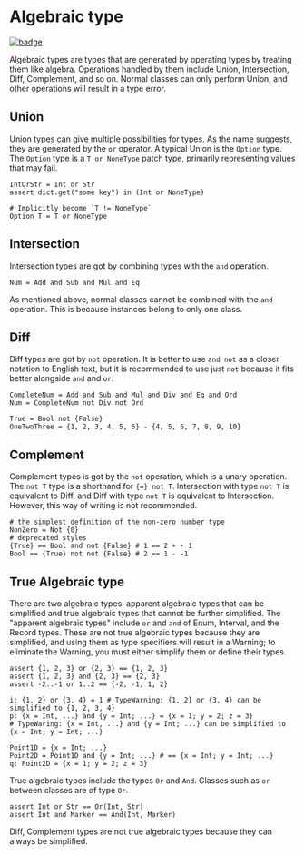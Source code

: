 # Algebraic type

[![badge](https://img.shields.io/endpoint.svg?url=https%3A%2F%2Fgezf7g7pd5.execute-api.ap-northeast-1.amazonaws.com%2Fdefault%2Fsource_up_to_date%3Fowner%3Derg-lang%26repos%3Derg%26ref%3Dmain%26path%3Ddoc/EN/syntax/type/13_algebraic.md%26commit_hash%3Dae6d00168c17428bf967e44db3e6360e2471df8b)](https://gezf7g7pd5.execute-api.ap-northeast-1.amazonaws.com/default/source_up_to_date?owner=erg-lang&repos=erg&ref=main&path=doc/EN/syntax/type/13_algebraic.md&commit_hash=ae6d00168c17428bf967e44db3e6360e2471df8b)

Algebraic types are types that are generated by operating types by treating them like algebra.
Operations handled by them include Union, Intersection, Diff, Complement, and so on.
Normal classes can only perform Union, and other operations will result in a type error.

## Union

Union types can give multiple possibilities for types. As the name suggests, they are generated by the `or` operator.
A typical Union is the `Option` type. The `Option` type is a `T or NoneType` patch type, primarily representing values that may fail.


```erg
IntOrStr = Int or Str
assert dict.get("some key") in (Int or NoneType)

# Implicitly become `T != NoneType`
Option T = T or NoneType
```

## Intersection

Intersection types are got by combining types with the `and` operation.

```erg
Num = Add and Sub and Mul and Eq
```

As mentioned above, normal classes cannot be combined with the `and` operation. This is because instances belong to only one class.

## Diff

Diff types are got by `not` operation.
It is better to use `and not` as a closer notation to English text, but it is recommended to use just `not` because it fits better alongside `and` and `or`.

```erg
CompleteNum = Add and Sub and Mul and Div and Eq and Ord
Num = CompleteNum not Div not Ord

True = Bool not {False}
OneTwoThree = {1, 2, 3, 4, 5, 6} - {4, 5, 6, 7, 8, 9, 10}
```

## Complement

Complement types is got by the `not` operation, which is a unary operation. The `not T` type is a shorthand for `{=} not T`.
Intersection with type `not T` is equivalent to Diff, and Diff with type `not T` is equivalent to Intersection.
However, this way of writing is not recommended.

```erg
# the simplest definition of the non-zero number type
NonZero = Not {0}
# deprecated styles
{True} == Bool and not {False} # 1 == 2 + - 1
Bool == {True} not not {False} # 2 == 1 - -1
```

## True Algebraic type

There are two algebraic types: apparent algebraic types that can be simplified and true algebraic types that cannot be further simplified.
The "apparent algebraic types" include `or` and `and` of Enum, Interval, and the Record types.
These are not true algebraic types because they are simplified, and using them as type specifiers will result in a Warning; to eliminate the Warning, you must either simplify them or define their types.

```erg
assert {1, 2, 3} or {2, 3} == {1, 2, 3}
assert {1, 2, 3} and {2, 3} == {2, 3}
assert -2..-1 or 1..2 == {-2, -1, 1, 2}

i: {1, 2} or {3, 4} = 1 # TypeWarning: {1, 2} or {3, 4} can be simplified to {1, 2, 3, 4}
p: {x = Int, ...} and {y = Int; ...} = {x = 1; y = 2; z = 3}
# TypeWaring: {x = Int, ...} and {y = Int; ...} can be simplified to {x = Int; y = Int; ...}

Point1D = {x = Int; ...}
Point2D = Point1D and {y = Int; ...} # == {x = Int; y = Int; ...}
q: Point2D = {x = 1; y = 2; z = 3}
```

True algebraic types include the types `Or` and `And`. Classes such as `or` between classes are of type `Or`.

```erg
assert Int or Str == Or(Int, Str)
assert Int and Marker == And(Int, Marker)
```

Diff, Complement types are not true algebraic types because they can always be simplified.

